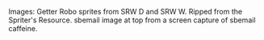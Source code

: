 Images:
Getter Robo sprites from SRW D and SRW W. Ripped from the Spriter's Resource.
sbemail image at top from a screen capture of sbemail caffeine.
